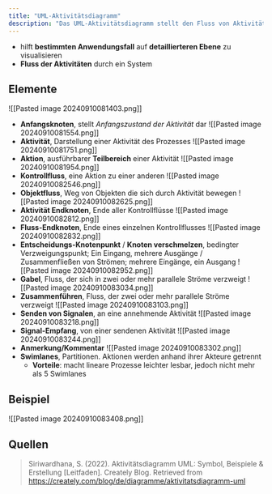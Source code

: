 ```yaml
---
title: "UML-Aktivitätsdiagramm"
description: "Das UML-Aktivitätsdiagramm stellt den Fluss von Aktivitäten in einem System dar, einschließlich Elemente wie Anfangsknoten, Aktionen und Entscheidungspunkte. Es hilft, komplexe Prozesse zu modellieren und zu verstehen."
---
```


- hilft **bestimmten Anwendungsfall** auf **detaillierteren Ebene** zu visualisieren
- **Fluss der Aktivitäten** durch ein System

## Elemente
![[Pasted image 20240910081403.png]]
- **Anfangsknoten**, stellt *Anfangszustand der Aktivität* dar
![[Pasted image 20240910081554.png]]
- **Aktivität**, Darstellung einer Aktivität des Prozesses
![[Pasted image 20240910081751.png]]
- **Aktion**, ausführbarer **Teilbereich** einer Aktivität
![[Pasted image 20240910081954.png]]
- **Kontrollfluss**, eine Aktion zu einer anderen
![[Pasted image 20240910082546.png]]
- **Objektfluss**, Weg von Objekten die sich durch Aktivität bewegen
![[Pasted image 20240910082625.png]]
- **Aktivität Endknoten**, Ende aller Kontrollflüsse
![[Pasted image 20240910082812.png]]
- **Fluss-Endknoten**, Ende eines einzelnen Kontrollflusses
![[Pasted image 20240910082832.png]]
- **Entscheidungs-Knotenpunkt** / **Knoten verschmelzen**, bedingter Verzweigungspunkt; Ein Eingang, mehrere Ausgänge / Zusammenfließen von Strömen; mehrere Eingänge, ein Ausgang
![[Pasted image 20240910082952.png]]
- **Gabel**, Fluss, der sich in zwei oder mehr parallele Ströme verzweigt
![[Pasted image 20240910083034.png]]
- **Zusammenführen**, Fluss, der zwei oder mehr parallele Ströme verzweigt
![[Pasted image 20240910083103.png]]
- **Senden von Signalen**, an eine annehmende Aktivität
![[Pasted image 20240910083218.png]]
- **Signal-Empfang**, von einer sendenen Aktivität
![[Pasted image 20240910083244.png]]
- **Anmerkung/Kommentar**
![[Pasted image 20240910083302.png]]
- **Swimlanes**, Partitionen. Aktionen werden anhand ihrer Akteure getrennt
	- **Vorteile**: macht lineare Prozesse leichter lesbar, jedoch nicht mehr als 5 Swimlanes

## Beispiel

![[Pasted image 20240910083408.png]]

## Quellen

> Siriwardhana, S. (2022). Aktivitätsdiagramm UML: Symbol, Beispiele & Erstellung [Leitfaden]. Creately Blog. Retrieved from https://creately.com/blog/de/diagramme/aktivitatsdiagramm-uml